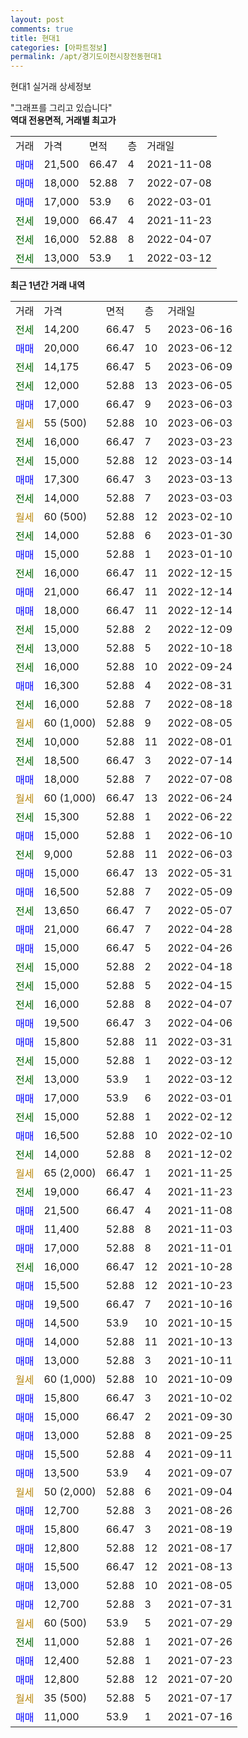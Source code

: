 ```yaml
---
layout: post
comments: true
title: 현대1
categories: [아파트정보]
permalink: /apt/경기도이천시창전동현대1
---
```


현대1 실거래 상세정보

<script type="text/javascript">
  google.charts.load('current', {'packages':['line', 'corechart']});
  google.charts.setOnLoadCallback(drawChart);

  function drawChart() {
    var data = new google.visualization.DataTable();
    data.addColumn('date', '거래일');
    data.addColumn('number', "매매");
    data.addColumn('number', "전세");
    data.addColumn('number', "전매");

    data.addRows([[new Date(Date.parse("2023-06-16")), null, 14200, null], [new Date(Date.parse("2023-06-12")), 20000, null, null], [new Date(Date.parse("2023-06-09")), null, 14175, null], [new Date(Date.parse("2023-06-05")), null, 12000, null], [new Date(Date.parse("2023-06-03")), 17000, null, null], [new Date(Date.parse("2023-06-03")), null, null, null], [new Date(Date.parse("2023-03-23")), null, 16000, null], [new Date(Date.parse("2023-03-14")), null, 15000, null], [new Date(Date.parse("2023-03-13")), 17300, null, null], [new Date(Date.parse("2023-03-03")), null, 14000, null], [new Date(Date.parse("2023-02-10")), null, null, null], [new Date(Date.parse("2023-01-30")), null, 14000, null], [new Date(Date.parse("2023-01-10")), 15000, null, null], [new Date(Date.parse("2022-12-15")), null, 16000, null], [new Date(Date.parse("2022-12-14")), 21000, null, null], [new Date(Date.parse("2022-12-14")), 18000, null, null], [new Date(Date.parse("2022-12-09")), null, 15000, null], [new Date(Date.parse("2022-10-18")), null, 13000, null], [new Date(Date.parse("2022-09-24")), null, 16000, null], [new Date(Date.parse("2022-08-31")), 16300, null, null], [new Date(Date.parse("2022-08-18")), null, 16000, null], [new Date(Date.parse("2022-08-05")), null, null, null], [new Date(Date.parse("2022-08-01")), null, 10000, null], [new Date(Date.parse("2022-07-14")), null, 18500, null], [new Date(Date.parse("2022-07-08")), 18000, null, null], [new Date(Date.parse("2022-06-24")), null, null, null], [new Date(Date.parse("2022-06-22")), null, 15300, null], [new Date(Date.parse("2022-06-10")), 15000, null, null], [new Date(Date.parse("2022-06-03")), null, 9000, null], [new Date(Date.parse("2022-05-31")), 15000, null, null], [new Date(Date.parse("2022-05-09")), 16500, null, null], [new Date(Date.parse("2022-05-07")), null, 13650, null], [new Date(Date.parse("2022-04-28")), 21000, null, null], [new Date(Date.parse("2022-04-26")), 15000, null, null], [new Date(Date.parse("2022-04-18")), null, 15000, null], [new Date(Date.parse("2022-04-15")), null, 15000, null], [new Date(Date.parse("2022-04-07")), null, 16000, null], [new Date(Date.parse("2022-04-06")), 19500, null, null], [new Date(Date.parse("2022-03-31")), 15800, null, null], [new Date(Date.parse("2022-03-12")), null, 15000, null], [new Date(Date.parse("2022-03-12")), null, 13000, null], [new Date(Date.parse("2022-03-01")), 17000, null, null], [new Date(Date.parse("2022-02-12")), null, 15000, null], [new Date(Date.parse("2022-02-10")), 16500, null, null], [new Date(Date.parse("2021-12-02")), null, 14000, null], [new Date(Date.parse("2021-11-25")), null, null, null], [new Date(Date.parse("2021-11-23")), null, 19000, null], [new Date(Date.parse("2021-11-08")), 21500, null, null], [new Date(Date.parse("2021-11-03")), 11400, null, null], [new Date(Date.parse("2021-11-01")), 17000, null, null], [new Date(Date.parse("2021-10-28")), null, 16000, null], [new Date(Date.parse("2021-10-23")), 15500, null, null], [new Date(Date.parse("2021-10-16")), 19500, null, null], [new Date(Date.parse("2021-10-15")), 14500, null, null], [new Date(Date.parse("2021-10-13")), 14000, null, null], [new Date(Date.parse("2021-10-11")), 13000, null, null], [new Date(Date.parse("2021-10-09")), null, null, null], [new Date(Date.parse("2021-10-02")), 15800, null, null], [new Date(Date.parse("2021-09-30")), 15000, null, null], [new Date(Date.parse("2021-09-25")), 13000, null, null], [new Date(Date.parse("2021-09-11")), 15500, null, null], [new Date(Date.parse("2021-09-07")), 13500, null, null], [new Date(Date.parse("2021-09-04")), null, null, null], [new Date(Date.parse("2021-08-26")), 12700, null, null], [new Date(Date.parse("2021-08-19")), 15800, null, null], [new Date(Date.parse("2021-08-17")), 12800, null, null], [new Date(Date.parse("2021-08-13")), 15500, null, null], [new Date(Date.parse("2021-08-05")), 13000, null, null], [new Date(Date.parse("2021-07-31")), 12700, null, null], [new Date(Date.parse("2021-07-29")), null, null, null], [new Date(Date.parse("2021-07-26")), null, 11000, null], [new Date(Date.parse("2021-07-23")), 12400, null, null], [new Date(Date.parse("2021-07-20")), 12800, null, null], [new Date(Date.parse("2021-07-17")), null, null, null], [new Date(Date.parse("2021-07-16")), 11000, null, null]]);

    var options = {
      hAxis: {
        format: 'yyyy/MM/dd'
      },    
      lineWidth: 0,
      pointsVisible: true,    
      title: '최근 1년간 유형별 실거래가 분포',
      legend: { position: 'bottom' }
    };

    var formatter = new google.visualization.NumberFormat({pattern:'###,###'} );
    formatter.format(data, 1);
    formatter.format(data, 2);
    
    setTimeout(function() {
        var chart = new google.visualization.LineChart(document.getElementById('columnchart_material'));
        chart.draw(data, (options));
        document.getElementById('loading').style.display = 'none';
    }, 200);
  }
</script>


<div id="loading" style="z-index:20; display: block; margin-left: 0px">"그래프를 그리고 있습니다"</div>
<div id="columnchart_material" style="width: 95%; margin-left: 0px; display: block"></div>
<!-- contents start -->
<b>역대 전용면적, 거래별 최고가</b>
<table class="sortable">
    <tr>
      <td>거래</td>
      <td>가격</td>
      <td>면적</td>
      <td>층</td>
      <td>거래일</td>
    </tr>
        <tr>
          <td><a style="color: blue">매매</a></td>
          <td>21,500</td>
          <td>66.47</td>
          <td>4</td>
          <td>2021-11-08</td>
        </tr>            <tr>
          <td><a style="color: blue">매매</a></td>
          <td>18,000</td>
          <td>52.88</td>
          <td>7</td>
          <td>2022-07-08</td>
        </tr>            <tr>
          <td><a style="color: blue">매매</a></td>
          <td>17,000</td>
          <td>53.9</td>
          <td>6</td>
          <td>2022-03-01</td>
        </tr>        
        <tr>
              <td><a style="color: darkgreen">전세</a></td>
              <td>19,000</td>
              <td>66.47</td>
              <td>4</td>
              <td>2021-11-23</td>
            </tr>            <tr>
              <td><a style="color: darkgreen">전세</a></td>
              <td>16,000</td>
              <td>52.88</td>
              <td>8</td>
              <td>2022-04-07</td>
            </tr>            <tr>
              <td><a style="color: darkgreen">전세</a></td>
              <td>13,000</td>
              <td>53.9</td>
              <td>1</td>
              <td>2022-03-12</td>
            </tr>        
    
</table>

<b>최근 1년간 거래 내역</b>

<table class="sortable">
    <tr>
      <td>거래</td>
      <td>가격</td>
      <td>면적</td>
      <td>층</td>
      <td>거래일</td>
    </tr>
    <tr>
      <td><a style="color: darkgreen">전세</a></td>
      <td>14,200</td>
      <td>66.47</td>
      <td>5</td>
      <td>2023-06-16</td>
    </tr>          <tr>
      <td><a style="color: blue">매매</a></td>
      <td>20,000</td>
      <td>66.47</td>
      <td>10</td>
      <td>2023-06-12</td>
    </tr>          <tr>
      <td><a style="color: darkgreen">전세</a></td>
      <td>14,175</td>
      <td>66.47</td>
      <td>5</td>
      <td>2023-06-09</td>
    </tr>          <tr>
      <td><a style="color: darkgreen">전세</a></td>
      <td>12,000</td>
      <td>52.88</td>
      <td>13</td>
      <td>2023-06-05</td>
    </tr>          <tr>
      <td><a style="color: blue">매매</a></td>
      <td>17,000</td>
      <td>66.47</td>
      <td>9</td>
      <td>2023-06-03</td>
    </tr>          <tr>
      <td><a style="color: darkgoldenrod">월세</a></td>
      <td>55 (500)</td>
      <td>52.88</td>
      <td>10</td>
      <td>2023-06-03</td>
    </tr>          <tr>
      <td><a style="color: darkgreen">전세</a></td>
      <td>16,000</td>
      <td>66.47</td>
      <td>7</td>
      <td>2023-03-23</td>
    </tr>          <tr>
      <td><a style="color: darkgreen">전세</a></td>
      <td>15,000</td>
      <td>52.88</td>
      <td>12</td>
      <td>2023-03-14</td>
    </tr>          <tr>
      <td><a style="color: blue">매매</a></td>
      <td>17,300</td>
      <td>66.47</td>
      <td>3</td>
      <td>2023-03-13</td>
    </tr>          <tr>
      <td><a style="color: darkgreen">전세</a></td>
      <td>14,000</td>
      <td>52.88</td>
      <td>7</td>
      <td>2023-03-03</td>
    </tr>          <tr>
      <td><a style="color: darkgoldenrod">월세</a></td>
      <td>60 (500)</td>
      <td>52.88</td>
      <td>12</td>
      <td>2023-02-10</td>
    </tr>          <tr>
      <td><a style="color: darkgreen">전세</a></td>
      <td>14,000</td>
      <td>52.88</td>
      <td>6</td>
      <td>2023-01-30</td>
    </tr>          <tr>
      <td><a style="color: blue">매매</a></td>
      <td>15,000</td>
      <td>52.88</td>
      <td>1</td>
      <td>2023-01-10</td>
    </tr>          <tr>
      <td><a style="color: darkgreen">전세</a></td>
      <td>16,000</td>
      <td>66.47</td>
      <td>11</td>
      <td>2022-12-15</td>
    </tr>          <tr>
      <td><a style="color: blue">매매</a></td>
      <td>21,000</td>
      <td>66.47</td>
      <td>11</td>
      <td>2022-12-14</td>
    </tr>          <tr>
      <td><a style="color: blue">매매</a></td>
      <td>18,000</td>
      <td>66.47</td>
      <td>11</td>
      <td>2022-12-14</td>
    </tr>          <tr>
      <td><a style="color: darkgreen">전세</a></td>
      <td>15,000</td>
      <td>52.88</td>
      <td>2</td>
      <td>2022-12-09</td>
    </tr>          <tr>
      <td><a style="color: darkgreen">전세</a></td>
      <td>13,000</td>
      <td>52.88</td>
      <td>5</td>
      <td>2022-10-18</td>
    </tr>          <tr>
      <td><a style="color: darkgreen">전세</a></td>
      <td>16,000</td>
      <td>52.88</td>
      <td>10</td>
      <td>2022-09-24</td>
    </tr>          <tr>
      <td><a style="color: blue">매매</a></td>
      <td>16,300</td>
      <td>52.88</td>
      <td>4</td>
      <td>2022-08-31</td>
    </tr>          <tr>
      <td><a style="color: darkgreen">전세</a></td>
      <td>16,000</td>
      <td>52.88</td>
      <td>7</td>
      <td>2022-08-18</td>
    </tr>          <tr>
      <td><a style="color: darkgoldenrod">월세</a></td>
      <td>60 (1,000)</td>
      <td>52.88</td>
      <td>9</td>
      <td>2022-08-05</td>
    </tr>          <tr>
      <td><a style="color: darkgreen">전세</a></td>
      <td>10,000</td>
      <td>52.88</td>
      <td>11</td>
      <td>2022-08-01</td>
    </tr>          <tr>
      <td><a style="color: darkgreen">전세</a></td>
      <td>18,500</td>
      <td>66.47</td>
      <td>3</td>
      <td>2022-07-14</td>
    </tr>          <tr>
      <td><a style="color: blue">매매</a></td>
      <td>18,000</td>
      <td>52.88</td>
      <td>7</td>
      <td>2022-07-08</td>
    </tr>          <tr>
      <td><a style="color: darkgoldenrod">월세</a></td>
      <td>60 (1,000)</td>
      <td>66.47</td>
      <td>13</td>
      <td>2022-06-24</td>
    </tr>          <tr>
      <td><a style="color: darkgreen">전세</a></td>
      <td>15,300</td>
      <td>52.88</td>
      <td>1</td>
      <td>2022-06-22</td>
    </tr>          <tr>
      <td><a style="color: blue">매매</a></td>
      <td>15,000</td>
      <td>52.88</td>
      <td>1</td>
      <td>2022-06-10</td>
    </tr>          <tr>
      <td><a style="color: darkgreen">전세</a></td>
      <td>9,000</td>
      <td>52.88</td>
      <td>11</td>
      <td>2022-06-03</td>
    </tr>          <tr>
      <td><a style="color: blue">매매</a></td>
      <td>15,000</td>
      <td>66.47</td>
      <td>13</td>
      <td>2022-05-31</td>
    </tr>          <tr>
      <td><a style="color: blue">매매</a></td>
      <td>16,500</td>
      <td>52.88</td>
      <td>7</td>
      <td>2022-05-09</td>
    </tr>          <tr>
      <td><a style="color: darkgreen">전세</a></td>
      <td>13,650</td>
      <td>66.47</td>
      <td>7</td>
      <td>2022-05-07</td>
    </tr>          <tr>
      <td><a style="color: blue">매매</a></td>
      <td>21,000</td>
      <td>66.47</td>
      <td>7</td>
      <td>2022-04-28</td>
    </tr>          <tr>
      <td><a style="color: blue">매매</a></td>
      <td>15,000</td>
      <td>66.47</td>
      <td>5</td>
      <td>2022-04-26</td>
    </tr>          <tr>
      <td><a style="color: darkgreen">전세</a></td>
      <td>15,000</td>
      <td>52.88</td>
      <td>2</td>
      <td>2022-04-18</td>
    </tr>          <tr>
      <td><a style="color: darkgreen">전세</a></td>
      <td>15,000</td>
      <td>52.88</td>
      <td>5</td>
      <td>2022-04-15</td>
    </tr>          <tr>
      <td><a style="color: darkgreen">전세</a></td>
      <td>16,000</td>
      <td>52.88</td>
      <td>8</td>
      <td>2022-04-07</td>
    </tr>          <tr>
      <td><a style="color: blue">매매</a></td>
      <td>19,500</td>
      <td>66.47</td>
      <td>3</td>
      <td>2022-04-06</td>
    </tr>          <tr>
      <td><a style="color: blue">매매</a></td>
      <td>15,800</td>
      <td>52.88</td>
      <td>11</td>
      <td>2022-03-31</td>
    </tr>          <tr>
      <td><a style="color: darkgreen">전세</a></td>
      <td>15,000</td>
      <td>52.88</td>
      <td>1</td>
      <td>2022-03-12</td>
    </tr>          <tr>
      <td><a style="color: darkgreen">전세</a></td>
      <td>13,000</td>
      <td>53.9</td>
      <td>1</td>
      <td>2022-03-12</td>
    </tr>          <tr>
      <td><a style="color: blue">매매</a></td>
      <td>17,000</td>
      <td>53.9</td>
      <td>6</td>
      <td>2022-03-01</td>
    </tr>          <tr>
      <td><a style="color: darkgreen">전세</a></td>
      <td>15,000</td>
      <td>52.88</td>
      <td>1</td>
      <td>2022-02-12</td>
    </tr>          <tr>
      <td><a style="color: blue">매매</a></td>
      <td>16,500</td>
      <td>52.88</td>
      <td>10</td>
      <td>2022-02-10</td>
    </tr>          <tr>
      <td><a style="color: darkgreen">전세</a></td>
      <td>14,000</td>
      <td>52.88</td>
      <td>8</td>
      <td>2021-12-02</td>
    </tr>          <tr>
      <td><a style="color: darkgoldenrod">월세</a></td>
      <td>65 (2,000)</td>
      <td>66.47</td>
      <td>1</td>
      <td>2021-11-25</td>
    </tr>          <tr>
      <td><a style="color: darkgreen">전세</a></td>
      <td>19,000</td>
      <td>66.47</td>
      <td>4</td>
      <td>2021-11-23</td>
    </tr>          <tr>
      <td><a style="color: blue">매매</a></td>
      <td>21,500</td>
      <td>66.47</td>
      <td>4</td>
      <td>2021-11-08</td>
    </tr>          <tr>
      <td><a style="color: blue">매매</a></td>
      <td>11,400</td>
      <td>52.88</td>
      <td>8</td>
      <td>2021-11-03</td>
    </tr>          <tr>
      <td><a style="color: blue">매매</a></td>
      <td>17,000</td>
      <td>52.88</td>
      <td>8</td>
      <td>2021-11-01</td>
    </tr>          <tr>
      <td><a style="color: darkgreen">전세</a></td>
      <td>16,000</td>
      <td>66.47</td>
      <td>12</td>
      <td>2021-10-28</td>
    </tr>          <tr>
      <td><a style="color: blue">매매</a></td>
      <td>15,500</td>
      <td>52.88</td>
      <td>12</td>
      <td>2021-10-23</td>
    </tr>          <tr>
      <td><a style="color: blue">매매</a></td>
      <td>19,500</td>
      <td>66.47</td>
      <td>7</td>
      <td>2021-10-16</td>
    </tr>          <tr>
      <td><a style="color: blue">매매</a></td>
      <td>14,500</td>
      <td>53.9</td>
      <td>10</td>
      <td>2021-10-15</td>
    </tr>          <tr>
      <td><a style="color: blue">매매</a></td>
      <td>14,000</td>
      <td>52.88</td>
      <td>11</td>
      <td>2021-10-13</td>
    </tr>          <tr>
      <td><a style="color: blue">매매</a></td>
      <td>13,000</td>
      <td>52.88</td>
      <td>3</td>
      <td>2021-10-11</td>
    </tr>          <tr>
      <td><a style="color: darkgoldenrod">월세</a></td>
      <td>60 (1,000)</td>
      <td>52.88</td>
      <td>10</td>
      <td>2021-10-09</td>
    </tr>          <tr>
      <td><a style="color: blue">매매</a></td>
      <td>15,800</td>
      <td>66.47</td>
      <td>3</td>
      <td>2021-10-02</td>
    </tr>          <tr>
      <td><a style="color: blue">매매</a></td>
      <td>15,000</td>
      <td>66.47</td>
      <td>2</td>
      <td>2021-09-30</td>
    </tr>          <tr>
      <td><a style="color: blue">매매</a></td>
      <td>13,000</td>
      <td>52.88</td>
      <td>8</td>
      <td>2021-09-25</td>
    </tr>          <tr>
      <td><a style="color: blue">매매</a></td>
      <td>15,500</td>
      <td>52.88</td>
      <td>4</td>
      <td>2021-09-11</td>
    </tr>          <tr>
      <td><a style="color: blue">매매</a></td>
      <td>13,500</td>
      <td>53.9</td>
      <td>4</td>
      <td>2021-09-07</td>
    </tr>          <tr>
      <td><a style="color: darkgoldenrod">월세</a></td>
      <td>50 (2,000)</td>
      <td>52.88</td>
      <td>6</td>
      <td>2021-09-04</td>
    </tr>          <tr>
      <td><a style="color: blue">매매</a></td>
      <td>12,700</td>
      <td>52.88</td>
      <td>3</td>
      <td>2021-08-26</td>
    </tr>          <tr>
      <td><a style="color: blue">매매</a></td>
      <td>15,800</td>
      <td>66.47</td>
      <td>3</td>
      <td>2021-08-19</td>
    </tr>          <tr>
      <td><a style="color: blue">매매</a></td>
      <td>12,800</td>
      <td>52.88</td>
      <td>12</td>
      <td>2021-08-17</td>
    </tr>          <tr>
      <td><a style="color: blue">매매</a></td>
      <td>15,500</td>
      <td>66.47</td>
      <td>12</td>
      <td>2021-08-13</td>
    </tr>          <tr>
      <td><a style="color: blue">매매</a></td>
      <td>13,000</td>
      <td>52.88</td>
      <td>10</td>
      <td>2021-08-05</td>
    </tr>          <tr>
      <td><a style="color: blue">매매</a></td>
      <td>12,700</td>
      <td>52.88</td>
      <td>3</td>
      <td>2021-07-31</td>
    </tr>          <tr>
      <td><a style="color: darkgoldenrod">월세</a></td>
      <td>60 (500)</td>
      <td>53.9</td>
      <td>5</td>
      <td>2021-07-29</td>
    </tr>          <tr>
      <td><a style="color: darkgreen">전세</a></td>
      <td>11,000</td>
      <td>52.88</td>
      <td>1</td>
      <td>2021-07-26</td>
    </tr>          <tr>
      <td><a style="color: blue">매매</a></td>
      <td>12,400</td>
      <td>52.88</td>
      <td>1</td>
      <td>2021-07-23</td>
    </tr>          <tr>
      <td><a style="color: blue">매매</a></td>
      <td>12,800</td>
      <td>52.88</td>
      <td>12</td>
      <td>2021-07-20</td>
    </tr>          <tr>
      <td><a style="color: darkgoldenrod">월세</a></td>
      <td>35 (500)</td>
      <td>52.88</td>
      <td>5</td>
      <td>2021-07-17</td>
    </tr>          <tr>
      <td><a style="color: blue">매매</a></td>
      <td>11,000</td>
      <td>53.9</td>
      <td>1</td>
      <td>2021-07-16</td>
    </tr>      </table>
<!-- contents end -->    

